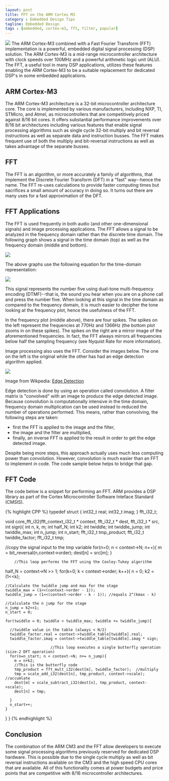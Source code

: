 ```yaml
---
layout: post
title: FFT on the ARM Cortex M3
category : Embedded Design Tips
tagline: Embedded Design
tags : [embedded, cortex-m3, fft, filter, popular]
---
```


<img class="post_image" src="{{ BASE_PATH }}/images/DIT-FFT-butterfly.png" />
The ARM Cortex-M3 combined with a Fast Fourier Transform (FFT) implementation 
is a powerful, embedded digital signal processing (DSP) solution.  The ARM 
Cortex-M3 is a mid-range microcontroller architecture with clock speeds 
over 100MHz and a powerful arithmetic logic unit (ALU).  The FFT, a useful 
tool in many DSP applications, utilizes these features enabling the ARM 
Cortex-M3 to be a suitable replacement for dedicated DSP's in some embedded 
applications.

## ARM Cortex-M3

The ARM Cortex-M3 architecture is a 32-bit microcontroller architecture core.  The 
core is implemented by various manufacturers, including NXP, TI, STMicro, 
and Atmel, as microcontrollers that are competitively priced against 8/16 bit 
cores.  It offers substantial performance improvements over 8/16 bit architectures 
including various features that enable signal processing algorithms such as 
single cycle 32-bit multiply and bit reversal instructions as well as separate 
data and instruction busses.  The FFT makes frequent use of both the multiply 
and bit-reversal instructions as well as takes advantage of the separate busses.

## FFT

The FFT is an algorithm, or more accurately a family of algorithms, that implement the Discrete Fourier Transform (DFT) in a "fast" way--hence the name.  The FFT re-uses calculations to provide faster computing times but sacrifices a small amount of accuracy in doing so.  It turns out there are many uses for a fast approximation of the DFT.

## FFT Applications

The FFT is used frequently in both audio (and other one-dimensional signals) and 
image processing applications.  The FFT allows a signal to be analyzed in the 
frequency domain rather than the discrete time domain.  The following graph 
shows a signal in the time domain (top) as well as the frequency domain (middle 
and bottom).

<img class="post_image" src="{{ BASE_PATH }}/images/time-freq.png" />

The above graphs use the following equation for the time-domain representation:

<img class="post_equation" src="{{ BASE_PATH }}/images/fft-formula1.svg" />

This signal represents the number five using dual-tone multi-frequency 
encoding (DTMF)--that is, the sound you hear when you are on a phone call and 
press the number five.  When looking at this signal in the time domain as 
compared to the frequency domain, it is much easier to decipher the tone looking 
at the frequency plot, hence the usefulness of the FFT.

In the frequency plot (middle above), there are four spikes.  The spikes on the 
left represent the frequencies at 770Hz and 1366Hz (the bottom plot zooms in on 
these spikes).  The spikes on the right are a mirror image of the aforementioned 
frequencies.  In fact, the FFT always mirrors all frequencies below half the 
sampling frequency (see Nyquist Rate for more information).

Image processing also uses the FFT.  Consider the images below.  The one on the 
left is the original while the other has had an edge detection algorithm applied.

<img class="post_image" src="{{ BASE_PATH }}/images/EdgeDetectionMathematica.png" />

Image from Wikpedia:  [Edge Detection](http://en.wikipedia.org/wiki/Edge_detection)

Edge detection is done by using an operation called convolution.  A filter matrix 
is "convolved" with an image to produce the edge detected image.  Because 
convolution is computationally intensive in the time domain, frequency domain 
multiplication can be used instead to reduced the number of operations 
performed.  This means, rather than convolving, the following steps are taken:

- first the FFT is applied to the image and the filter,
- the image and the filter are multiplied,
- finally, an inverse FFT is applied to the result in order to get the edge detected image.  

Despite being more steps, this approach actually uses much less computing power 
than convolution.  However, convolution is much easier than an FFT to implement 
in code.  The code sample below helps to bridge that gap.

## FFT Code

The code below is a snippet for performing an FFT.  ARM provides a DSP library
as part of the Cortex Microcontroller Software Inteface Standard (CMSIS).

{% highlight CPP %}
typedef struct {
  int32_t real;
  int32_t imag;
} fft_i32_t;
 
void core_fft_i32(fft_context_i32_t * context, fft_i32_t * dest, fft_i32_t * src, int sign){
  int n, k, m;
  int half_N;
  int k2;
  int twiddle;
  int twiddle_jump;
  int twiddle_max;
  int n_jump;
  int n_start;
  fft_i32_t tmp_product;
  fft_i32_t twiddle_factor;
  fft_i32_t tmp;
 
  //copy the signal input to the tmp variable
  for(n=0; n < context->N; n++){
    m = bit_reversal(n,context->order);
    dest[n] = src[m];
  }
 
        //This loop performs the FFT using the Cooley-Tukey algorithm
  half_N = context->N >> 1;
  for(k=0; k < context->order; k++){
    n = 0;
    k2 = (1<<k);
 
    //Calculate the twiddle jump and max for the stage
    twiddle_max = (1<<(context->order - 1));
    twiddle_jump = (1<<(context->order - k - 1)); //equals 2^(kmax - k)
 
    //Calculate the n jump for the stage
    n_jump = k2<<1;
    n_start = 0;
 
    for(twiddle = 0; twiddle < twiddle_max; twiddle += twiddle_jump){
 
      //twiddle value in the table (always < N/2)
      twiddle_factor.real = context->twiddle_table[twiddle].real;
      twiddle_factor.imag = context->twiddle_table[twiddle].imag * sign;
 
                        //This loop executes a single butterfly operation (size-2 DFT operation)
      for(n=n_start; n < context->N; n+= n_jump){
        m = n+k2;
        //This is the butterfly code
        tmp_product = fft_mult_i32(dest[m], twiddle_factor);  //multiply
        tmp = scale_add_i32(dest[n], tmp_product, context->scale); //accumlate
        dest[m] = scale_subtract_i32(dest[n], tmp_product, context->scale);
        dest[n] = tmp;
 
      }
      n_start++;
    }
 
  }
}
{% endhighlight %}  

## Conclusion

The combination of the ARM CM3 and the FFT allow developers to execute some 
signal processing algorithms previously reserved for dedicated DSP 
hardware.  This is possible due to the single cycle multiply as well as bit 
reversal instructions available on the CM3 and the high speed CPU cores that 
are available.  All of this functionality comes at power budgets and price 
points that are competitive with 8/16 microcontroller architectures.







